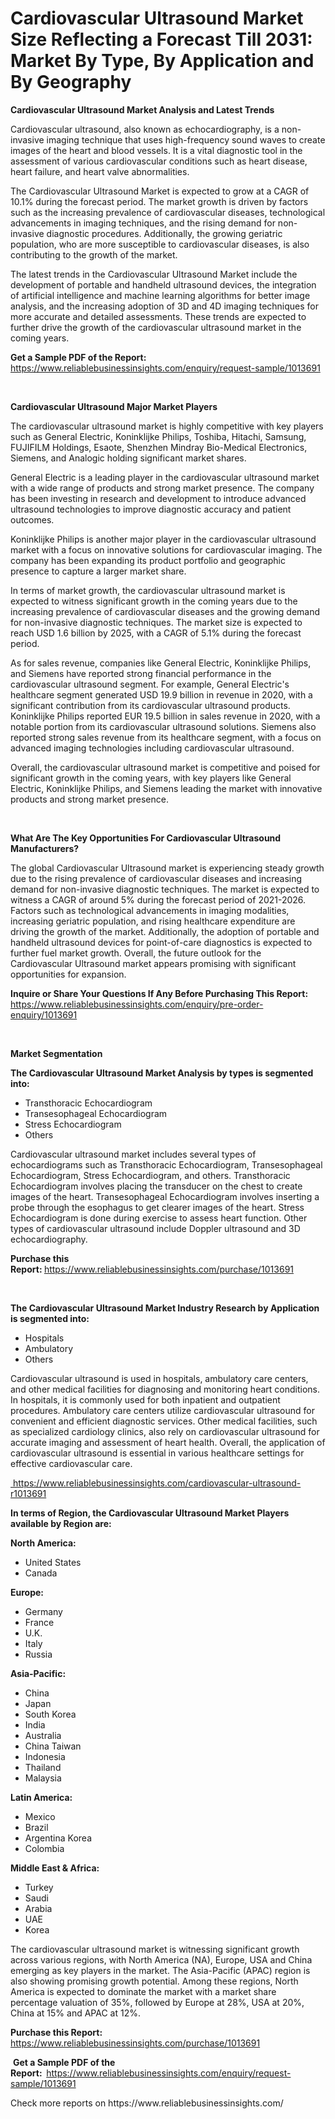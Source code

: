 <p><h1>Cardiovascular Ultrasound Market Size Reflecting a Forecast Till 2031: Market By Type, By Application and By Geography</h1></p><p><strong>Cardiovascular Ultrasound Market Analysis and Latest Trends</strong></p>
<p><p>Cardiovascular ultrasound, also known as echocardiography, is a non-invasive imaging technique that uses high-frequency sound waves to create images of the heart and blood vessels. It is a vital diagnostic tool in the assessment of various cardiovascular conditions such as heart disease, heart failure, and heart valve abnormalities.</p><p>The Cardiovascular Ultrasound Market is expected to grow at a CAGR of 10.1% during the forecast period. The market growth is driven by factors such as the increasing prevalence of cardiovascular diseases, technological advancements in imaging techniques, and the rising demand for non-invasive diagnostic procedures. Additionally, the growing geriatric population, who are more susceptible to cardiovascular diseases, is also contributing to the growth of the market.</p><p>The latest trends in the Cardiovascular Ultrasound Market include the development of portable and handheld ultrasound devices, the integration of artificial intelligence and machine learning algorithms for better image analysis, and the increasing adoption of 3D and 4D imaging techniques for more accurate and detailed assessments. These trends are expected to further drive the growth of the cardiovascular ultrasound market in the coming years.</p></p>
<p><strong>Get a Sample PDF of the Report:&nbsp;</strong> <a href="https://www.reliablebusinessinsights.com/enquiry/request-sample/1013691">https://www.reliablebusinessinsights.com/enquiry/request-sample/1013691</a></p>
<p>&nbsp;</p>
<p><strong>Cardiovascular Ultrasound Major Market Players</strong></p>
<p><p>The cardiovascular ultrasound market is highly competitive with key players such as General Electric, Koninklijke Philips, Toshiba, Hitachi, Samsung, FUJIFILM Holdings, Esaote, Shenzhen Mindray Bio-Medical Electronics, Siemens, and Analogic holding significant market shares. </p><p>General Electric is a leading player in the cardiovascular ultrasound market with a wide range of products and strong market presence. The company has been investing in research and development to introduce advanced ultrasound technologies to improve diagnostic accuracy and patient outcomes. </p><p>Koninklijke Philips is another major player in the cardiovascular ultrasound market with a focus on innovative solutions for cardiovascular imaging. The company has been expanding its product portfolio and geographic presence to capture a larger market share. </p><p>In terms of market growth, the cardiovascular ultrasound market is expected to witness significant growth in the coming years due to the increasing prevalence of cardiovascular diseases and the growing demand for non-invasive diagnostic techniques. The market size is expected to reach USD 1.6 billion by 2025, with a CAGR of 5.1% during the forecast period. </p><p>As for sales revenue, companies like General Electric, Koninklijke Philips, and Siemens have reported strong financial performance in the cardiovascular ultrasound segment. For example, General Electric's healthcare segment generated USD 19.9 billion in revenue in 2020, with a significant contribution from its cardiovascular ultrasound products. Koninklijke Philips reported EUR 19.5 billion in sales revenue in 2020, with a notable portion from its cardiovascular ultrasound solutions. Siemens also reported strong sales revenue from its healthcare segment, with a focus on advanced imaging technologies including cardiovascular ultrasound. </p><p>Overall, the cardiovascular ultrasound market is competitive and poised for significant growth in the coming years, with key players like General Electric, Koninklijke Philips, and Siemens leading the market with innovative products and strong market presence.</p></p>
<p>&nbsp;</p>
<p><strong>What Are The Key Opportunities For Cardiovascular Ultrasound Manufacturers?</strong></p>
<p><p>The global Cardiovascular Ultrasound market is experiencing steady growth due to the rising prevalence of cardiovascular diseases and increasing demand for non-invasive diagnostic techniques. The market is expected to witness a CAGR of around 5% during the forecast period of 2021-2026. Factors such as technological advancements in imaging modalities, increasing geriatric population, and rising healthcare expenditure are driving the growth of the market. Additionally, the adoption of portable and handheld ultrasound devices for point-of-care diagnostics is expected to further fuel market growth. Overall, the future outlook for the Cardiovascular Ultrasound market appears promising with significant opportunities for expansion.</p></p>
<p><strong>Inquire or Share Your Questions If Any Before Purchasing This Report:</strong> <a href="https://www.reliablebusinessinsights.com/enquiry/pre-order-enquiry/1013691">https://www.reliablebusinessinsights.com/enquiry/pre-order-enquiry/1013691</a></p>
<p>&nbsp;</p>
<p><strong>Market Segmentation</strong></p>
<p><strong>The Cardiovascular Ultrasound Market Analysis by types is segmented into:</strong></p>
<p><ul><li>Transthoracic Echocardiogram</li><li>Transesophageal Echocardiogram</li><li>Stress Echocardiogram</li><li>Others</li></ul></p>
<p><p>Cardiovascular ultrasound market includes several types of echocardiograms such as Transthoracic Echocardiogram, Transesophageal Echocardiogram, Stress Echocardiogram, and others. Transthoracic Echocardiogram involves placing the transducer on the chest to create images of the heart. Transesophageal Echocardiogram involves inserting a probe through the esophagus to get clearer images of the heart. Stress Echocardiogram is done during exercise to assess heart function. Other types of cardiovascular ultrasound include Doppler ultrasound and 3D echocardiography.</p></p>
<p><strong>Purchase this Report:&nbsp;</strong><a href="https://www.reliablebusinessinsights.com/purchase/1013691">https://www.reliablebusinessinsights.com/purchase/1013691</a></p>
<p>&nbsp;</p>
<p><strong>The Cardiovascular Ultrasound Market Industry Research by Application is segmented into:</strong></p>
<p><ul><li>Hospitals</li><li>Ambulatory</li><li>Others</li></ul></p>
<p><p>Cardiovascular ultrasound is used in hospitals, ambulatory care centers, and other medical facilities for diagnosing and monitoring heart conditions. In hospitals, it is commonly used for both inpatient and outpatient procedures. Ambulatory care centers utilize cardiovascular ultrasound for convenient and efficient diagnostic services. Other medical facilities, such as specialized cardiology clinics, also rely on cardiovascular ultrasound for accurate imaging and assessment of heart health. Overall, the application of cardiovascular ultrasound is essential in various healthcare settings for effective cardiovascular care.</p></p>
<p><a href="https://www.reliablebusinessinsights.com/cardiovascular-ultrasound-r1013691">&nbsp;https://www.reliablebusinessinsights.com/cardiovascular-ultrasound-r1013691</a></p>
<p><strong>In terms of Region, the Cardiovascular Ultrasound Market Players available by Region are:</strong></p>
<p>
    <p> <strong> North America: </strong>
        <ul>
            <li>United States</li>
            <li>Canada</li>
        </ul>
        </p> 
    <p> <strong> Europe: </strong>
        <ul>
            <li>Germany</li>
            <li>France</li>
            <li>U.K.</li>
            <li>Italy</li>
            <li>Russia</li>
        </ul>
        </p> 
    <p> <strong> Asia-Pacific: </strong>
        <ul>
            <li>China</li>
            <li>Japan</li>
            <li>South Korea</li>
            <li>India</li>
            <li>Australia</li>
            <li>China Taiwan</li>
            <li>Indonesia</li>
            <li>Thailand</li>
            <li>Malaysia</li>
        </ul>
        </p> 
    <p> <strong> Latin America: </strong>
        <ul>
            <li>Mexico</li>
            <li>Brazil</li>
            <li>Argentina Korea</li>
            <li>Colombia</li>
        </ul>
        </p> 
    <p> <strong> Middle East & Africa: </strong>
        <ul>
            <li>Turkey</li>
            <li>Saudi</li>
            <li>Arabia</li>
            <li>UAE</li>
            <li>Korea</li>
        </ul>
    </p>
    </p>
<p><p>The cardiovascular ultrasound market is witnessing significant growth across various regions, with North America (NA), Europe, USA and China emerging as key players in the market. The Asia-Pacific (APAC) region is also showing promising growth potential. Among these regions, North America is expected to dominate the market with a market share percentage valuation of 35%, followed by Europe at 28%, USA at 20%, China at 15% and APAC at 12%.</p></p>
<p><strong>Purchase this Report: </strong><a href="https://www.reliablebusinessinsights.com/purchase/1013691">https://www.reliablebusinessinsights.com/purchase/1013691</a></p>
<p>&nbsp;<strong>Get a Sample PDF of the Report:&nbsp;&nbsp;</strong><a href="https://www.reliablebusinessinsights.com/enquiry/request-sample/1013691">https://www.reliablebusinessinsights.com/enquiry/request-sample/1013691</a></p>
<p><strong></strong></p>
<p>Check more reports on https://www.reliablebusinessinsights.com/</p>